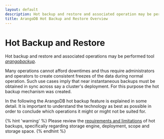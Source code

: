 ```yaml
---
layout: default
description: Hot backup and restore and associated operation may be performed via the tool arangobackup.
title: ArangoDB Hot Backup and Restore Overview
---
```

Hot Backup and Restore
======================

Hot backup and restore and associated operations may be performed tool
[_arangobackup_](programs-arangobackup.html).

Many operations cannot afford downtimes and thus require administrators and
operators to create consistent freezes of the data during normal operation.
Such use cases imply that near instantaneous backups must be obtained in sync
across say a cluster's deployment. For this purpose the hot backup mechanism
was created.

In the following the ArangoDB hot backup feature is explained in some detail.
It is important to understand the technology as best as possible in order to
conclude which operations it might or might not be suited for.

{% hint 'warning' %}
Please review the [requirements and limitations](hot-backup-restore-limitations.html) of hot backups, specifically
regarding storage engine, deployment, scope and storage space.
{% endhint %}
